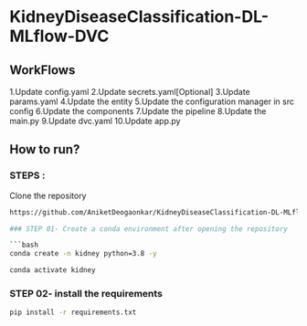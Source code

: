 
# KidneyDiseaseClassification-DL-MLflow-DVC

## WorkFlows

1.Update config.yaml
2.Update secrets.yaml[Optional]
3.Update params.yaml
4.Update the entity
5.Update the configuration manager in  src config
6.Update the components
7.Update the pipeline
8.Update the main.py
9.Update dvc.yaml
10.Update app.py

## How to run?

### STEPS :

Clone the repository

```bash
https://github.com/AniketDeogaonkar/KidneyDiseaseClassification-DL-MLflow-DVC.git```

### STEP 01- Create a conda environment after opening the repository

```bash
conda create -n kidney python=3.8 -y
```

```bash
conda activate kidney
```

### STEP 02- install the requirements

```bash
pip install -r requirements.txt
```
